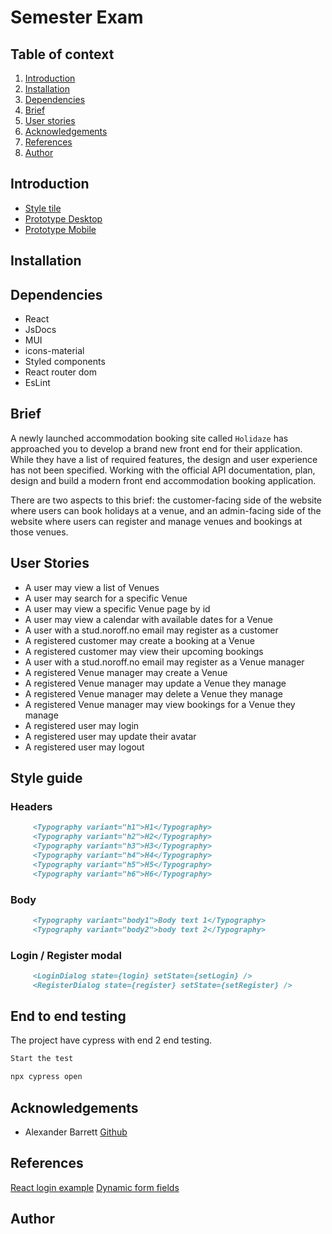 # Semester Exam

## Table of context

1. [Introduction](#introduction)
2. [Installation](#installation)
3. [Dependencies](#dependencies)
4. [Brief](#brief)
5. [User stories](#user-stories)
6. [Acknowledgements](#acknowledgements)
7. [References](#references)
8. [Author](#author)

## Introduction

- [Style tile](https://xd.adobe.com/view/9dea87d3-870f-4cb6-bdc4-ead0088a65c6-c8b9/)
- [Prototype Desktop](https://xd.adobe.com/view/b8f06851-3275-4470-86a2-606f44983f53-eda3/)
- [Prototype Mobile](https://xd.adobe.com/view/4fb74c05-a32b-422d-a0df-db3dea40a13d-1ae4/)

## Installation

## Dependencies

- React
- JsDocs
- MUI
- icons-material
- Styled components
- React router dom
- EsLint

## Brief

A newly launched accommodation booking site called `Holidaze` has approached you to develop a brand new front end for their application. While they have a list of required features, the design and user experience has not been specified. Working with the official API documentation, plan, design and build a modern front end accommodation booking application.

There are two aspects to this brief: the customer-facing side of the website where users can book holidays at a venue, and an admin-facing side of the website where users can register and manage venues and bookings at those venues.

## User Stories

- A user may view a list of Venues
- A user may search for a specific Venue
- A user may view a specific Venue page by id
- A user may view a calendar with available dates for a Venue
- A user with a stud.noroff.no email may register as a customer
- A registered customer may create a booking at a Venue
- A registered customer may view their upcoming bookings
- A user with a stud.noroff.no email may register as a Venue manager
- A registered Venue manager may create a Venue
- A registered Venue manager may update a Venue they manage
- A registered Venue manager may delete a Venue they manage
- A registered Venue manager may view bookings for a Venue they manage
- A registered user may login
- A registered user may update their avatar
- A registered user may logout

## Style guide

### Headers

```md
     <Typography variant="h1">H1</Typography>
     <Typography variant="h2">H2</Typography>
     <Typography variant="h3">H3</Typography>
     <Typography variant="h4">H4</Typography>
     <Typography variant="h5">H5</Typography>
     <Typography variant="h6">H6</Typography>
```

### Body

```md
     <Typography variant="body1">Body text 1</Typography>
     <Typography variant="body2">body text 2</Typography>
```

### Login / Register modal

```md
     <LoginDialog state={login} setState={setLogin} />
     <RegisterDialog state={register} setState={setRegister} />
```

## End to end testing

The project have cypress with end 2 end testing.

```md
Start the test

npx cypress open

```

## Acknowledgements

- Alexander Barrett [Github](https://github.com/Anclagen)

## References

[React login example](https://javascript.plainenglish.io/basic-react-login-using-external-api-e33322e480cd)
[Dynamic form fields](https://www.freecodecamp.org/news/build-dynamic-forms-in-react/)

## Author
